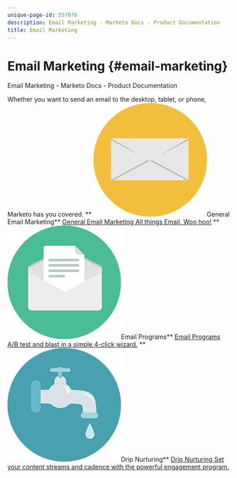 ```yaml
---
unique-page-id: 557076
description: Email Marketing - Marketo Docs - Product Documentation
title: Email Marketing
---
```


# Email Marketing {#email-marketing}

Email Marketing - Marketo Docs - Product Documentation

Whether you want to send an email to the desktop, tablet, or phone, Marketo has you covered. 
** ![General Email Marketing](assets/office-27.png)General Email Marketing** [General Email Marketing All things Email. Woo hoo!](email-marketing/general.md)     ** ![Email Programs](assets/chat-messages-10.png)Email Programs** [Email Programs A/B test and blast in a simple 4-click wizard.](email-marketing/email-programs.md)     ** ![Drip Nurturing](assets/ecology-14.png)Drip Nurturing** [Drip Nurturing Set your content streams and cadence with the powerful engagement program.](email-marketing/drip-nurturing.md) 